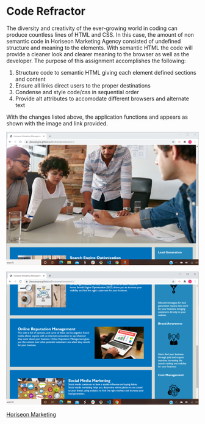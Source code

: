 # Code Refractor

The diversity and creativity of the ever-growing world in coding can produce countless lines of HTML and CSS. In this case, the amount of non semantic code in Horiseon Marketing Agency consisted of undefined structure and meaning to the elements. With semantic HTML the code will provide a cleaner look and clearer meaning to the browser as well as the developer. The purpose of this assignment accomplishes the following:

1. Structure code to semantic HTML giving each element defined sections and content
2. Ensure all links direct users to the proper destinations
3. Condense and style code/css in sequential order
4. Provide alt attributes to accomodate different browsers and alternate text

With the changes listed above, the application functions and appears as shown with the image and link provided.

![Screenshot1](assets/images/Screenshot1.png)

![Screenshot2](assets/images/Screenshot2.png)

[Horiseon Marketing](https://jkeopangna.github.io/BootcampHomework1/ "Horiseon Marketing")
